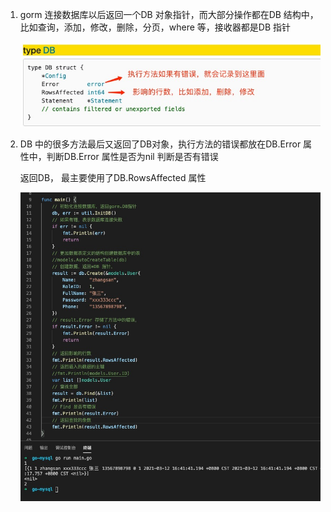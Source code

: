 1. gorm 连接数据库以后返回一个DB 对象指针，而大部分操作都在DB 结构中，比如查询，添加，修改，删除，分页，where 等，接收器都是DB 指针

   ![image](../../assets/gorm-db.jpg)

2. DB 中的很多方法最后又返回了DB对象，执行方法的错误都放在DB.Error 属性中，判断DB.Error 属性是否为nil 判断是否有错误

   返回DB， 最主要使用了DB.RowsAffected 属性

   ![image](../../assets/gorm-db-code.jpg)
